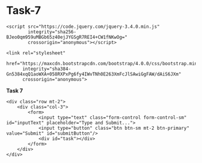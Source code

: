 # Task-7

<!DOCTYPE html>
<html lang="en">
<head>
    <meta charset="UTF-8">
    <title>Index Page</title>


    <script src="https://code.jquery.com/jquery-3.4.0.min.js"
            integrity="sha256-BJeo0qm959uMBGb65z40ejJYGSgR7REI4+CW1fNKwOg="
            crossorigin="anonymous"></script>

    <link rel="stylesheet"
          href="https://maxcdn.bootstrapcdn.com/bootstrap/4.0.0/css/bootstrap.min.css"
          integrity="sha384-Gn5384xqQ1aoWXA+058RXPxPg6fy4IWvTNh0E263XmFcJlSAwiGgFAW/dAiS6JXm"
          crossorigin="anonymous">
</head>
<body>


<div class="container-fluid">
    <b>Task 7</b>

    <div class="row mt-2">
        <div class="col-3">
            <form>
                <input type="text" class="form-control form-control-sm" id="inputText" placeholder="Type and Submit...">
                <input type="button" class="btn btn-sm mt-2 btn-primary" value="Submit" id="submitButton"/>
                <div id="task"></div>
            </form>
        </div>
    </div>
</div>
</body>
</html>

<script>
    $(document).ready(function () {
        $('#submitButton').on('click', function input() {
            var inputText = $('#inputText').val().trim();
            if(inputText != ""){
                $('div#task').append('<p>' + inputText + '</p>');
            }
        });
    });
</script>
